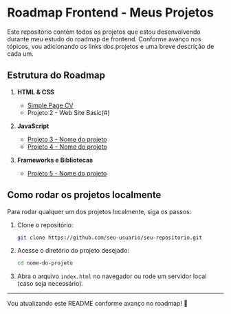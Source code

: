 # Roadmap Frontend - Meus Projetos

Este repositório contém todos os projetos que estou desenvolvendo durante meu estudo do roadmap de frontend. Conforme avanço nos tópicos, vou adicionando os links dos projetos e uma breve descrição de cada um.

## Estrutura do Roadmap
1. **HTML & CSS**
   - [Simple Page CV](https://github.com/Pedro-Eyer/Projetos-RoadMap/tree/main/Projetos%20Frontend./01.simple-page-cv)  
   - Projeto 2 - Web Site Basic(#)  

2. **JavaScript**
   - [Projeto 3 - Nome do projeto](#)  
   - [Projeto 4 - Nome do projeto](#)  

3. **Frameworks e Bibliotecas**
   - [Projeto 5 - Nome do projeto](#)  

## Como rodar os projetos localmente
Para rodar qualquer um dos projetos localmente, siga os passos:

1. Clone o repositório:
   ```bash
   git clone https://github.com/seu-usuario/seu-repositorio.git
   ```
2. Acesse o diretório do projeto desejado:
   ```bash
   cd nome-do-projeto
   ```
3. Abra o arquivo `index.html` no navegador ou rode um servidor local (caso seja necessário).

---

Vou atualizando este README conforme avanço no roadmap! 🚀

